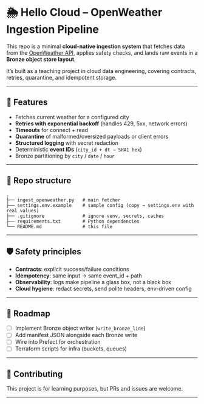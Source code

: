 # 🌦️ Hello Cloud – OpenWeather Ingestion Pipeline

This repo is a minimal **cloud-native ingestion system** that fetches data from the [OpenWeather API](https://openweathermap.org/current), applies safety checks, and lands raw events in a **Bronze object store layout**.

It’s built as a teaching project in cloud data engineering, covering contracts, retries, quarantine, and idempotent storage.

---

## 🚀 Features

- Fetches current weather for a configured city
- **Retries with exponential backoff** (handles 429, 5xx, network errors)
- **Timeouts** for connect + read
- **Quarantine** of malformed/oversized payloads or client errors
- **Structured logging** with secret redaction
- Deterministic **event IDs** (`city_id + dt → SHA1 hex`)
- Bronze partitioning by `city` / `date` / `hour`

---

## 📂 Repo structure

```
.
├── ingest_openweather.py   # main fetcher
├── settings.env.example    # sample config (copy → settings.env with real values)
├── .gitignore              # ignore venv, secrets, caches
├── requirements.txt        # Python dependencies
└── README.md               # this file
```

---

## 🛡️ Safety principles

- **Contracts**: explicit success/failure conditions
- **Idempotency**: same input → same event_id + path
- **Observability**: logs make pipeline a glass box, not a black box
- **Cloud hygiene**: redact secrets, send polite headers, env-driven config

---

## 🔮 Roadmap

- [ ] Implement Bronze object writer (`write_bronze_line`)
- [ ] Add manifest JSON alongside each Bronze write
- [ ] Wire into Prefect for orchestration
- [ ] Terraform scripts for infra (buckets, queues)

---

## 🤝 Contributing

This project is for learning purposes, but PRs and issues are welcome.  

---


